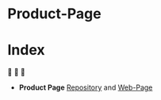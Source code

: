 # Product-Page
# Index

:muscle: :muscle: :muscle:   

- **Product Page** 
[Repository](https://github.com/nigranac/Product-Page) and [Web-Page](https://nigranac.github.io/Product-Page/)
